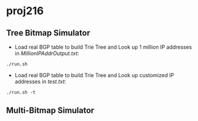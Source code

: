 # proj216

## Tree Bitmap Simulator

* Load real BGP table to build Trie Tree and Look up 1 million IP addresses in *MillionIPAddrOutput.txt*:
```
./run.sh
```

* Load real BGP table to build Trie Tree and Look up customized IP addresses in *test.txt*:
```
./run.sh -t
```


## Multi-Bitmap Simulator
